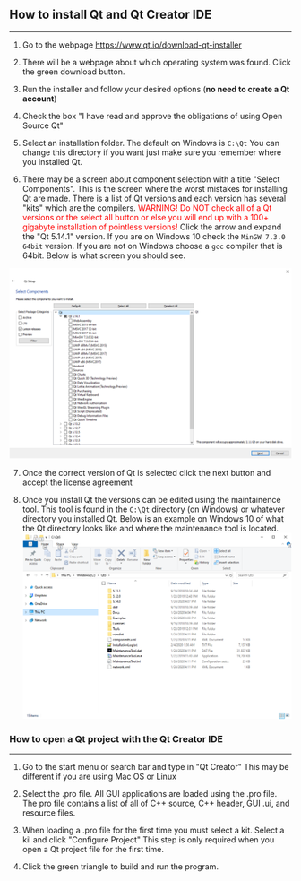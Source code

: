 ## How to install Qt and Qt Creator IDE
----

1.	Go to the webpage https://www.qt.io/download-qt-installer

2.	There will be a webpage about which operating system was found. Click the green download button.

3.	Run the installer and follow your desired options (**no need to create a Qt account**)

4.	Check the box "I have read and approve the obligations of using Open Source Qt"

5.	Select an installation folder. The default on Windows is `C:\Qt` You can change this directory if you want just make sure you remember where you installed Qt.

6.	There may be a screen about component selection with a title "Select Components". This is the screen where the worst mistakes for installing Qt are made. There is a list of Qt versions and each version has several "kits" which are the compilers. <span style="color:red">WARNING! Do NOT check all of a Qt versions or the select all button or else you will end up with a 100+ gigabyte installation of pointless versions!</span> Click the arrow and expand the "Qt 5.14.1" version. If you are on Windows 10 check the `MinGW 7.3.0 64bit` version. If you are not on Windows choose a `gcc` compiler that is 64bit. Below is what screen you should see.

![Qt Windows Version](figures/windows_correct_version.png)

7.	Once the correct version of Qt is selected click the next button and accept the license agreement

8.	Once you install Qt the versions can be edited using the maintainence tool. This tool is found in the `C:\Qt` directory (on Windows) or whatever directory you installed Qt. Below is an example on Windows 10 of what the Qt directory looks like and where the maintenance tool is located.
![Qt Install Folder](figures/qt_install_folder.png)

### How to open a Qt project with the Qt Creator IDE
----

1. Go to the start menu or search bar and type in "Qt Creator" This may be different if you are using Mac OS or Linux

2. Select the .pro file. All GUI applications are loaded using the .pro file. The pro file contains a list of all of C++ source, C++ header, GUI .ui, and resource files.

3. When loading a .pro file for the first time you must select a kit. Select a kil and click "Configure Project" This step is only required when you open a Qt project file for the first time.

4. Click the green triangle to build and run the program.
